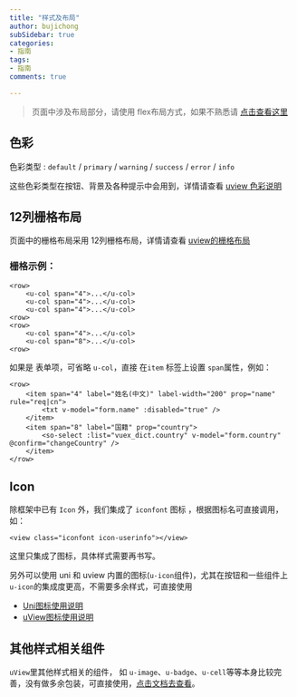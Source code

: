 ```yaml
---
title: "样式及布局"
author: bujichong
subSidebar: true
categories:
- 指南
tags:
- 指南
comments: true

---
```


> 页面中涉及布局部分，请使用 flex布局方式，如果不熟悉请 [点击查看这里](/blogs/2018/2018-0329-flex.md)

## 色彩

色彩类型 : `default` / `primary` / `warning` / `success` / `error` / `info`

这些色彩类型在按钮、背景及各种提示中会用到，详情请查看 [uview 色彩说明](https://www.uviewui.com/components/color.html)

## 12列栅格布局

页面中的栅格布局采用 12列栅格布局，详情请查看 [uview的栅格布局](https://www.uviewui.com/components/layout.html)

### 栅格示例：

```vue
<row>
	<u-col span="4">...</u-col>
	<u-col span="4">...</u-col>
	<u-col span="4">...</u-col>
<row>
<row>
	<u-col span="4">...</u-col>
	<u-col span="8">...</u-col>
<row>
```

如果是 表单项，可省略 `u-col`，直接 在`item` 标签上设置 `span`属性，例如：

```vue
<row>				
    <item span="4" label="姓名(中文)" label-width="200" prop="name" rule="req|cn">
        <txt v-model="form.name" :disabled="true" />
    </item>
    <item span="8" label="国籍" prop="country">
        <so-select :list="vuex_dict.country" v-model="form.country" @confirm="changeCountry" />
    </item>
</row>
```

## Icon

除框架中已有 `Icon` 外，我们集成了 `iconfont` 图标 ，根据图标名可直接调用，如：

```vue
<view class="iconfont icon-userinfo"></view>
```

这里只集成了图标，具体样式需要再书写。

另外可以使用 uni 和 uview 内置的图标(`u-icon`组件)，尤其在按钮和一些组件上 `u-icon`的集成度更高，不需要多余样式，可直接使用

- [Uni图标使用说明](https://uniapp.dcloud.io/component/icon)
- [uView图标使用说明](https://www.uviewui.com/components/icon.html)

## 其他样式相关组件

`uView`里其他样式相关的组件， 如 `u-image`、`u-badge`、`u-cell`等等本身比较完善，没有做多余包装，可直接使用，[点击文档去查看](https://www.uviewui.com/components/image.html)。


